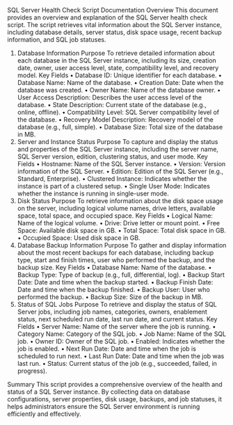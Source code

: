 SQL Server Health Check Script Documentation
Overview
This document provides an overview and explanation of the SQL Server health check script. The script retrieves vital information about the SQL Server instance, including database details, server status, disk space usage, recent backup information, and SQL job statuses.
1. Database Information
Purpose
To retrieve detailed information about each database in the SQL Server instance, including its size, creation date, owner, user access level, state, compatibility level, and recovery model.
Key Fields
•	Database ID: Unique identifier for each database.
•	Database Name: Name of the database.
•	Creation Date: Date when the database was created.
•	Owner Name: Name of the database owner.
•	User Access Description: Describes the user access level of the database.
•	State Description: Current state of the database (e.g., online, offline).
•	Compatibility Level: SQL Server compatibility level of the database.
•	Recovery Model Description: Recovery model of the database (e.g., full, simple).
•	Database Size: Total size of the database in MB.
2. Server and Instance Status
Purpose
To capture and display the status and properties of the SQL Server instance, including the server name, SQL Server version, edition, clustering status, and user mode.
Key Fields
•	Hostname: Name of the SQL Server instance.
•	Version: Version information of the SQL Server.
•	Edition: Edition of the SQL Server (e.g., Standard, Enterprise).
•	Clustered Instance: Indicates whether the instance is part of a clustered setup.
•	Single User Mode: Indicates whether the instance is running in single-user mode.
3. Disk Status
Purpose
To retrieve information about the disk space usage on the server, including logical volume names, drive letters, available space, total space, and occupied space.
Key Fields
•	Logical Name: Name of the logical volume.
•	Drive: Drive letter or mount point.
•	Free Space: Available disk space in GB.
•	Total Space: Total disk space in GB.
•	Occupied Space: Used disk space in GB.
4. Database Backup Information
Purpose
To gather and display information about the most recent backups for each database, including backup type, start and finish times, user who performed the backup, and the backup size.
Key Fields
•	Database Name: Name of the database.
•	Backup Type: Type of backup (e.g., full, differential, log).
•	Backup Start Date: Date and time when the backup started.
•	Backup Finish Date: Date and time when the backup finished.
•	Backup User: User who performed the backup.
•	Backup Size: Size of the backup in MB.
5. Status of SQL Jobs
Purpose
To retrieve and display the status of SQL Server jobs, including job names, categories, owners, enablement status, next scheduled run date, last run date, and current status.
Key Fields
•	Server Name: Name of the server where the job is running.
•	Category Name: Category of the SQL job.
•	Job Name: Name of the SQL job.
•	Owner ID: Owner of the SQL job.
•	Enabled: Indicates whether the job is enabled.
•	Next Run Date: Date and time when the job is scheduled to run next.
•	Last Run Date: Date and time when the job was last run.
•	Status: Current status of the job (e.g., succeeded, failed, in progress).

Summary
This script provides a comprehensive overview of the health and status of a SQL Server instance. By collecting data on database configurations, server properties, disk usage, backups, and job statuses, it helps administrators ensure the SQL Server environment is running efficiently and effectively.

